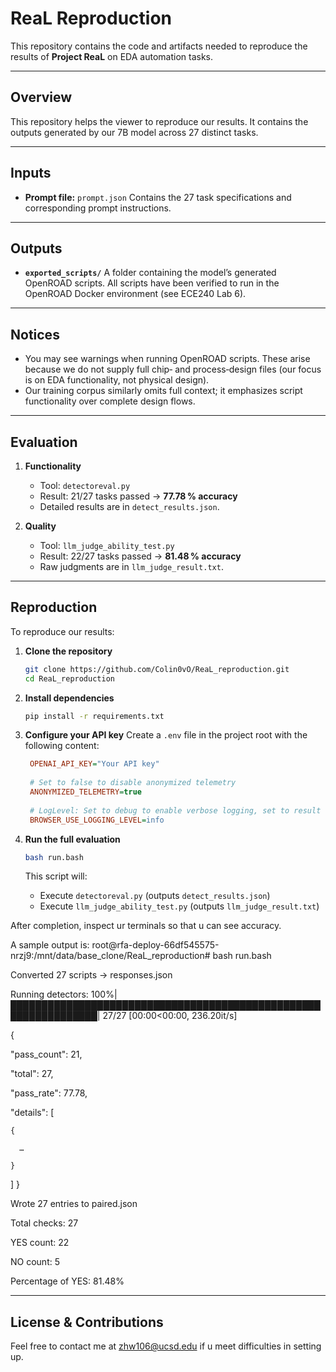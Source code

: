 # ReaL Reproduction

This repository contains the code and artifacts needed to reproduce the results of **Project ReaL** on EDA automation tasks.

---

## Overview

This repository helps the viewer to reproduce our results. It contains the outputs generated by our 7B model across 27 distinct tasks.

---

## Inputs

* **Prompt file:** `prompt.json`
  Contains the 27 task specifications and corresponding prompt instructions.

---

## Outputs

* **`exported_scripts/`**
  A folder containing the model’s generated OpenROAD scripts.
  All scripts have been verified to run in the OpenROAD Docker environment (see ECE240 Lab 6).

---

## Notices

* You may see warnings when running OpenROAD scripts. These arise because we do not supply full chip‑ and process‑design files (our focus is on EDA functionality, not physical design).
* Our training corpus similarly omits full context; it emphasizes script functionality over complete design flows.

---

## Evaluation

1. **Functionality**

   * Tool: `detectoreval.py`
   * Result: 21/27 tasks passed → **77.78 % accuracy**
   * Detailed results are in `detect_results.json`.

2. **Quality**

   * Tool: `llm_judge_ability_test.py`
   * Result: 22/27 tasks passed → **81.48 % accuracy**
   * Raw judgments are in `llm_judge_result.txt`.

---

## Reproduction

To reproduce our results:

1. **Clone the repository**

   ```bash
   git clone https://github.com/Colin0vO/ReaL_reproduction.git
   cd ReaL_reproduction
   ```

2. **Install dependencies**

   ```bash
   pip install -r requirements.txt
   ```

3. **Configure your API key**
   Create a `.env` file in the project root with the following content:

   ```ini
    OPENAI_API_KEY="Your API key"
    
    # Set to false to disable anonymized telemetry
    ANONYMIZED_TELEMETRY=true
    
    # LogLevel: Set to debug to enable verbose logging, set to result to get results only. Available: result | debug | info
    BROWSER_USE_LOGGING_LEVEL=info
   ```

4. **Run the full evaluation**

   ```bash
   bash run.bash
   ```

   This script will:

   * Execute `detectoreval.py` (outputs `detect_results.json`)
   * Execute `llm_judge_ability_test.py` (outputs `llm_judge_result.txt`)

After completion, inspect ur terminals so that u can see accuracy.

A sample output is:
root@rfa-deploy-66df545575-nrzj9:/mnt/data/base_clone/ReaL_reproduction# bash run.bash

Converted 27 scripts → responses.json

Running detectors: 100%|████████████████████████████████████████████████████████████████| 27/27 [00:00<00:00, 236.20it/s]


{

  "pass_count": 21,
  
  "total": 27,
  
  "pass_rate": 77.78,
  
  "details": [
  
    {
    
      …
      
    }
  ]
}

Wrote 27 entries to paired.json

Total checks:       27

YES count:          22

NO count:           5

Percentage of YES:  81.48%


---

## License & Contributions

Feel free to contact me at zhw106@ucsd.edu if u meet difficulties in setting up.
